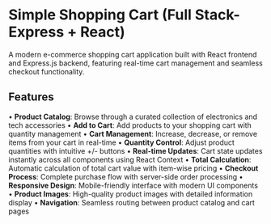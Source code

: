 # Simple Shopping Cart (Full Stack-Express + React)

A modern e-commerce shopping cart application built with React frontend and Express.js backend, featuring real-time cart management and seamless checkout functionality.

## Features

• **Product Catalog**: Browse through a curated collection of electronics and tech accessories
• **Add to Cart**: Add products to your shopping cart with quantity management
• **Cart Management**: Increase, decrease, or remove items from your cart in real-time
• **Quantity Control**: Adjust product quantities with intuitive +/- buttons
• **Real-time Updates**: Cart state updates instantly across all components using React Context
• **Total Calculation**: Automatic calculation of total cart value with item-wise pricing
• **Checkout Process**: Complete purchase flow with server-side order processing
• **Responsive Design**: Mobile-friendly interface with modern UI components
• **Product Images**: High-quality product images with detailed information display
• **Navigation**: Seamless routing between product catalog and cart pages
